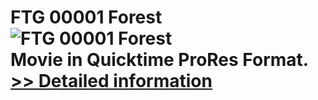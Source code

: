 # FTG 00001 Forest<br />![FTG 00001 Forest](https://mycommerce.akamaized.net/api/pimages/P300617841/BIG/300617841.JPG)<br />Movie in Quicktime ProRes Format.<br />[>> Detailed information](https://secure.shareit.com/shareit/product.html?productid=300617841&affiliateid=200057808)